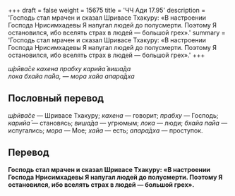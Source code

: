 +++
draft = false
weight = 15675
title = 'ЧЧ Ади 17.95'
description = 'Господь стал мрачен и сказал Шривасе Тхакуру: «В настроении Господа Нрисимхадевы Я напугал людей до полусмерти. Поэтому Я остановился, ибо вселять страх в людей — большой грех».'
summary = 'Господь стал мрачен и сказал Шривасе Тхакуру: «В настроении Господа Нрисимхадевы Я напугал людей до полусмерти. Поэтому Я остановился, ибо вселять страх в людей — большой грех».'
+++

_ш́рӣва̄се кахена прабху карийа̄ виша̄да  
лока бхайа па̄йа, — мора хайа апара̄дха_

## Пословный перевод

_ш́рӣва̄се_ — Шривасе Тхакуру; _кахена_ — говорит; _прабху_ — Господь; _карийа̄_ — становясь; _виша̄да_ — угрюмым; _лока_ — люди; _бхайа_ _па̄йа_ — испугались; _мора_ — Мое; _хайа_ — есть; _апара̄дха_ — проступок.

## Перевод

**Господь стал мрачен и сказал Шривасе Тхакуру: «В настроении Господа Нрисимхадевы Я напугал людей до полусмерти. Поэтому Я остановился, ибо вселять страх в людей — большой грех».**
